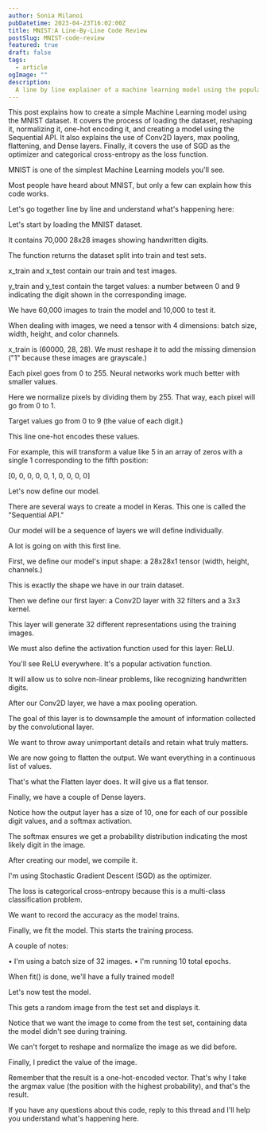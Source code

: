 ```yaml
---
author: Sonia Milanoi
pubDatetime: 2023-04-23T16:02:00Z
title: MNIST:A Line-By-Line Code Review
postSlug: MNIST-code-review
featured: true
draft: false
tags:
  - article
ogImage: ""
description:
  A line by line explainer of a machine learning model using the popular MNIST dataset
---
```


This post explains how to create a simple Machine Learning model using the MNIST dataset. It covers the process of loading the dataset, reshaping it, normalizing it, one-hot encoding it, and creating a model using the Sequential API. It also explains the use of Conv2D layers, max pooling, flattening, and Dense layers. Finally, it covers the use of SGD as the optimizer and categorical cross-entropy as the loss function.


MNIST is one of the simplest Machine Learning models you'll see.

Most people have heard about MNIST, but only a few can explain how this code works.

Let's go together line by line and understand what's happening here: 


Let's start by loading the MNIST dataset.

It contains 70,000 28x28 images showing handwritten digits.

The function returns the dataset split into train and test sets. 



x_train and x_test contain our train and test images.

y_train and y_test contain the target values: a number between 0 and 9 indicating the digit shown in the corresponding image.

We have 60,000 images to train the model and 10,000 to test it. 

When dealing with images, we need a tensor with 4 dimensions: batch size, width, height, and color channels.

x_train is (60000, 28, 28). We must reshape it to add the missing dimension ("1" because these images are grayscale.) 



Each pixel goes from 0 to 255. Neural networks work much better with smaller values.

Here we normalize pixels by dividing them by 255. That way, each pixel will go from 0 to 1. 



Target values go from 0 to 9 (the value of each digit.)

This line one-hot encodes these values.

For example, this will transform a value like 5 in an array of zeros with a single 1 corresponding to the fifth position:

[0, 0, 0, 0, 0, 1, 0, 0, 0, 0] 



Let's now define our model.

There are several ways to create a model in Keras. This one is called the "Sequential API."

Our model will be a sequence of layers we will define individually. 



A lot is going on with this first line.

First, we define our model's input shape: a 28x28x1 tensor (width, height, channels.)

This is exactly the shape we have in our train dataset. 



Then we define our first layer: a Conv2D layer with 32 filters and a 3x3 kernel.

This layer will generate 32 different representations using the training images. 



We must also define the activation function used for this layer: ReLU.

You'll see ReLU everywhere. It's a popular activation function.

It will allow us to solve non-linear problems, like recognizing handwritten digits. 



After our Conv2D layer, we have a max pooling operation.

The goal of this layer is to downsample the amount of information collected by the convolutional layer.

We want to throw away unimportant details and retain what truly matters. 



We are now going to flatten the output. We want everything in a continuous list of values.

That's what the Flatten layer does. It will give us a flat tensor. 



Finally, we have a couple of Dense layers.

Notice how the output layer has a size of 10, one for each of our possible digit values, and a softmax activation.

The softmax ensures we get a probability distribution indicating the most likely digit in the image. 



After creating our model, we compile it.

I'm using Stochastic Gradient Descent (SGD) as the optimizer.

The loss is categorical cross-entropy because this is a multi-class classification problem.

We want to record the accuracy as the model trains. 



Finally, we fit the model. This starts the training process.

A couple of notes:

• I'm using a batch size of 32 images.
• I'm running 10 total epochs.

When fit() is done, we'll have a fully trained model! 



Let's now test the model.

This gets a random image from the test set and displays it.

Notice that we want the image to come from the test set, containing data the model didn't see during training. 



We can't forget to reshape and normalize the image as we did before. 



Finally, I predict the value of the image.

Remember that the result is a one-hot-encoded vector. That's why I take the argmax value (the position with the highest probability), and that's the result. 



If you have any questions about this code, reply to this thread and I'll help you understand what's happening here.
